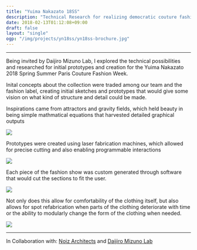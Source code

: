 ```yaml
---
title: "Yuima Nakazato 18SS"
description: "Technical Research for realizing democratic couture fashion"
date: 2018-02-13T01:12:08+09:00
draft: false
layout: "single"
ogp: "/img/projects/yn18ss/yn18ss-brochure.jpg"
---
```

---
Being invited by Daijiro Mizuno Lab, I explored the technical possibilities and researched for initial prototypes and creation for the Yuima Nakazato 2018 Spring Summer Paris Couture Fashion Week.

Inital concepts about the collection were traded among our team and the fashion label, creating initial sketches and prototypes that would give some vision on what kind of structure and detail could be made. 

Inspirations came from attractors and gravity fields, which held beauty in being simple mathmatical equations that harvested detailed graphical outputs

![](/img/projects/yn18ss/of-gravity.png)

Prototypes were created using laser fabrication machines, which allowed for precise cutting and also enabling programmable interactions

![](/img/projects/yn18ss/laser.jpg)

Each piece of the fashion show was custom generated through software that would cut the sections to fit the user.

![](/img/projects/yn18ss/grasshopper.jpg)

Not only does this allow for comfortability of the clothing itself, but also allows for spot refabrication when parts of the clothing deteriorate with time or the ability to modularly change the form of the clothing when needed.

![](/img/projects/yn18ss/yn18ss-dress1.jpg)


--- 
In Collaboration with: [Noiz Architects](http://noizarchitects.com/) and [Daijiro Mizuno Lab](http://www.daijirom.com/)